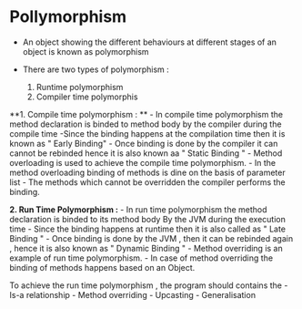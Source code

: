 # Pollymorphism

  - An object showing the different behaviours at different stages of an object is known as polymorphism 
	
  - There are two types of polymorphism :
	1. Runtime polymorphism 
	2. Compiler time polymorphis
		
**1. Compile time polymorphism : **
	- In compile time polymorphism the method declaration is binded to method body by the compiler during the compile time
	-Since the binding happens at the compilation time then it is known as " Early Binding"
	- Once binding is done by the compiler it can cannot be rebinded  hence it is also known aa " Static Binding "
	- Method overloading is used to achieve the compile time polymorphism.
	- In the method overloading binding of methods is dine on the basis of parameter list
	- The methods which cannot be overridden the compiler performs the binding.
			
**2. Run Time Polymorphism :**
	- In run time polymorphism the method declaration is binded  to its method body By the JVM during the execution time 
	- Since the binding happens at runtime then it is also called as " Late Binding "
	- Once binding is done by the JVM , then it can be rebinded again , hence it is also known as " Dynamic Binding "
	- Method overriding is an example of run time polymorphism. 
	- In case of method overriding the binding of methods happens based on an Object.
			
To achieve the run time polymorphism , the program should contains the 
	- Is-a relationship 
	- Method overriding 
	- Upcasting
	- Generalisation
